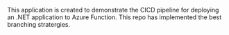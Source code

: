 This application is created to demonstrate the CICD pipeline for deploying an .NET application to Azure Function. 
This repo has implemented the best branching stratergies.
